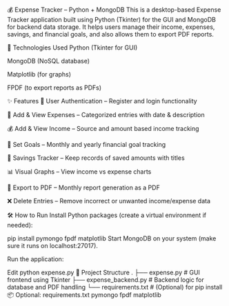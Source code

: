 💰 Expense Tracker – Python + MongoDB This is a desktop-based Expense Tracker application built using Python (Tkinter) for the GUI and MongoDB for backend data storage. It helps users manage their income, expenses, savings, and financial goals, and also allows them to export PDF reports.

🚀 Technologies Used Python (Tkinter for GUI)

MongoDB (NoSQL database)

Matplotlib (for graphs)

FPDF (to export reports as PDFs)

✨ Features 🧾 User Authentication – Register and login functionality

💸 Add & View Expenses – Categorized entries with date & description

💰 Add & View Income – Source and amount based income tracking

🎯 Set Goals – Monthly and yearly financial goal tracking

💾 Savings Tracker – Keep records of saved amounts with titles

📊 Visual Graphs – View income vs expense charts

📄 Export to PDF – Monthly report generation as a PDF

❌ Delete Entries – Remove incorrect or unwanted income/expense data

🛠️ How to Run Install Python packages (create a virtual environment if needed):

pip install pymongo fpdf matplotlib Start MongoDB on your system (make sure it runs on localhost:27017).

Run the application:

Edit python expense.py
 🧠 Project Structure .
 ├── expense.py # GUI frontend using Tkinter 
├── expense_backend.py # Backend logic for database and PDF handling 
└── requirements.txt # (Optional) for pip install 
📦 Optional: requirements.txt pymongo fpdf matplotlib
